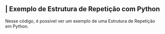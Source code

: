  ## | Exemplo de Estrutura de Repetição com Python 

   Nesse código, é possível ver um exemplo de uma Estrutura de Repetição em Python. 
 
 ##
